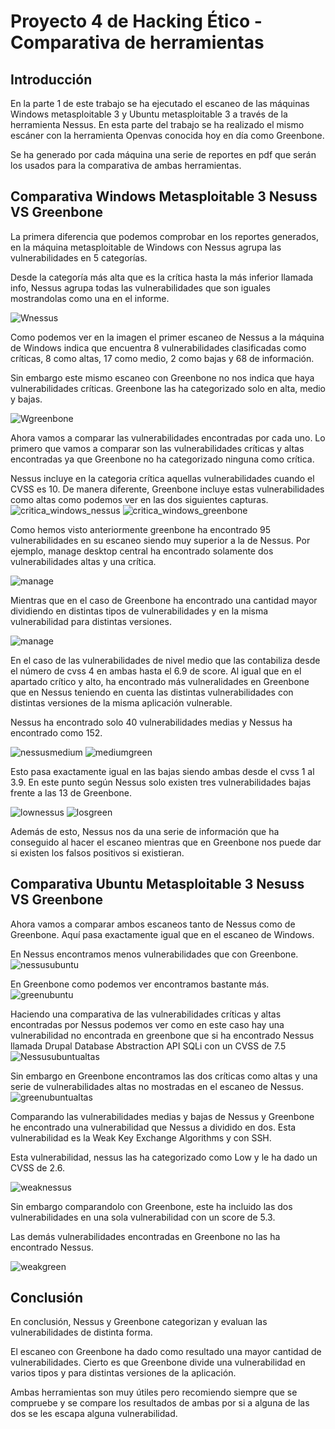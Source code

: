 # Proyecto 4 de Hacking Ético - Comparativa de herramientas

## Introducción

En la parte 1 de este trabajo se ha ejecutado el escaneo de las máquinas Windows metasploitable 3 y Ubuntu metasploitable 3 a través de la herramienta Nessus. En esta parte del trabajo se ha realizado el mismo escáner con la herramienta Openvas conocida hoy en día como Greenbone.

Se ha generado por cada máquina una serie de reportes en pdf que serán los usados para la comparativa de ambas herramientas.

## Comparativa Windows Metasploitable 3 Nesuss VS Greenbone

La primera diferencia que podemos comprobar en los reportes generados, en la máquina metasploitable de Windows con Nessus agrupa las vulnerabilidades en 5 categorías.

Desde la categoría más alta que es la crítica hasta la más inferior llamada info, Nessus agrupa todas las vulnerabilidades que son iguales mostrandolas como una en el informe.

![Wnessus](./img/Windows%20nessus%20vulnerabilidades.png)

Como podemos ver en la imagen el primer escaneo de Nessus a la máquina de Windows indica que encuentra 8 vulnerabilidades clasificadas como críticas, 8 como altas, 17 como medio, 2 como bajas y 68 de información.

Sin embargo este mismo escaneo con Greenbone no nos indica que haya vulnerabilidades críticas. Greenbone las ha categorizado solo en alta, medio y bajas.

![Wgreenbone](./img/Windows%20greenbone%20vulnerabilidades.png)

Ahora vamos a comparar las vulnerabilidades encontradas por cada uno. Lo primero que vamos a comparar son las vulnerabilidades críticas y altas encontradas ya que Greenbone no ha categorizado ninguna como crítica.

Nessus incluye en la categoria crítica aquellas vulnerabilidades cuando el CVSS es 10. De manera diferente, Greenbone incluye estas vulnerabilidades como altas como podemos ver en las dos siguientes capturas.
![critica_windows_nessus](./img/critica_windows_nessus.png)
![critica_windows_greenbone](./img/critica_windows_greenbone.png)

Como hemos visto anteriormente greenbone ha encontrado 95 vulnerabilidades en su escaneo siendo muy superior a la de Nessus. 
Por ejemplo, manage desktop central ha encontrado solamente dos vulnerabilidades altas y una crítica.

![manage](./img/manage_nessus.png)

Mientras que en el caso de Greenbone ha encontrado una cantidad mayor dividiendo en distintas tipos de vulnerabilidades y en la misma vulnerabilidad para distintas versiones.

![manage](./img/manage_greenbone.png)

En el caso de las vulnerabilidades de nivel medio que las contabiliza desde el número de cvss 4 en ambas hasta el 6.9 de score. Al igual que en el apartado crítico y alto, ha encontrado más vulneralidades en Greenbone que en Nessus teniendo en cuenta las distintas vulnerabilidades con distintas versiones de la misma aplicación vulnerable.

Nessus ha encontrado solo 40 vulnerabilidades medias y Nessus ha encontrado como 152.

![nessusmedium](./img/mediumnessus.png)
![mediumgreen](./img/greenmedium.png)

Esto pasa exactamente igual en las bajas siendo ambas desde el cvss 1 al 3.9. En este punto según Nessus solo existen tres vulnerabilidades bajas frente a las 13 de Greenbone.

![lownessus](./img/lownessus.png)
![losgreen](./img/lowgreen.png)

Además de esto, Nessus nos da una serie de información que ha conseguido al hacer el escaneo mientras que en Greenbone nos puede dar si existen los falsos positivos si existieran.

## Comparativa Ubuntu Metasploitable 3 Nesuss VS Greenbone

Ahora vamos a comparar ambos escaneos tanto de Nessus como de Greenbone. Aquí pasa exactamente igual que en el escaneo de Windows.

En Nessus encontramos menos vulnerabilidades que con Greenbone.
![nessusubuntu](./img/Ubuntu%20nessus%20vulnerabilidades.png)

En Greenbone como podemos ver encontramos bastante más.
![greenubuntu](./img/Ubuntu%20greenbone%20vulnerabilidades.png)

Haciendo una comparativa de las vulnerabilidades críticas y altas encontradas por Nessus podemos ver como en este caso hay una vulnerabilidad no encontrada en greenbone que si ha encontrado Nessus llamada Drupal Database Abstraction API SQLi con un CVSS de 7.5
![Nessusubuntualtas](./img/nessuscriticoaltoubuntu.png)

Sin embargo en Greenbone encontramos las dos críticas como altas y una serie de vulnerabilidades altas no mostradas en el escaneo de Nessus.
![greenubuntualtas](./img/ubuntugreenbonealta.png)

Comparando las vulnerabilidades medias y bajas de Nessus y Greenbone he encontrado una vulnerabilidad que Nessus a dividido en dos. Esta vulnerabilidad es la Weak Key Exchange Algorithms y con SSH.

Esta vulnerabilidad, nessus las ha categorizado como Low y le ha dado un CVSS de 2.6.

![weaknessus](./img/weaknessus.png)

Sin embargo comparandolo con Greenbone, este ha incluido las dos vulnerabilidades en una sola vulnerabilidad con un score de 5.3.

Las demás vulnerabilidades encontradas en Greenbone no las ha encontrado Nessus.

![weakgreen](./img/weakkeygreen.png)

## Conclusión

En conclusión, Nessus y Greenbone categorizan y evaluan las vulnerabilidades de distinta forma.

El escaneo con Greenbone ha dado como resultado una mayor cantidad de vulnerabilidades. Cierto es que Greenbone divide una vulnerabilidad en varios tipos y para distintas versiones de la aplicación.

Ambas herramientas son muy útiles pero recomiendo siempre que se compruebe y se compare los resultados de ambas por si a alguna de las dos se les escapa alguna vulnerabilidad.
